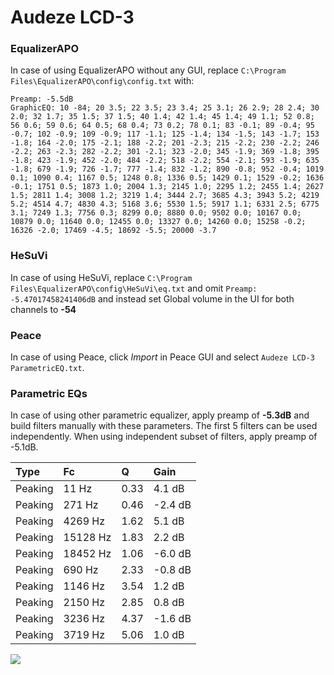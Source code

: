 # Audeze LCD-3

### EqualizerAPO
In case of using EqualizerAPO without any GUI, replace `C:\Program Files\EqualizerAPO\config\config.txt`
with:
```
Preamp: -5.5dB
GraphicEQ: 10 -84; 20 3.5; 22 3.5; 23 3.4; 25 3.1; 26 2.9; 28 2.4; 30 2.0; 32 1.7; 35 1.5; 37 1.5; 40 1.4; 42 1.4; 45 1.4; 49 1.1; 52 0.8; 56 0.6; 59 0.6; 64 0.5; 68 0.4; 73 0.2; 78 0.1; 83 -0.1; 89 -0.4; 95 -0.7; 102 -0.9; 109 -0.9; 117 -1.1; 125 -1.4; 134 -1.5; 143 -1.7; 153 -1.8; 164 -2.0; 175 -2.1; 188 -2.2; 201 -2.3; 215 -2.2; 230 -2.2; 246 -2.2; 263 -2.3; 282 -2.2; 301 -2.1; 323 -2.0; 345 -1.9; 369 -1.8; 395 -1.8; 423 -1.9; 452 -2.0; 484 -2.2; 518 -2.2; 554 -2.1; 593 -1.9; 635 -1.8; 679 -1.9; 726 -1.7; 777 -1.4; 832 -1.2; 890 -0.8; 952 -0.4; 1019 0.1; 1090 0.4; 1167 0.5; 1248 0.8; 1336 0.5; 1429 0.1; 1529 -0.2; 1636 -0.1; 1751 0.5; 1873 1.0; 2004 1.3; 2145 1.0; 2295 1.2; 2455 1.4; 2627 1.5; 2811 1.4; 3008 1.2; 3219 1.4; 3444 2.7; 3685 4.3; 3943 5.2; 4219 5.2; 4514 4.7; 4830 4.3; 5168 3.6; 5530 1.5; 5917 1.1; 6331 2.5; 6775 3.1; 7249 1.3; 7756 0.3; 8299 0.0; 8880 0.0; 9502 0.0; 10167 0.0; 10879 0.0; 11640 0.0; 12455 0.0; 13327 0.0; 14260 0.0; 15258 -0.2; 16326 -2.0; 17469 -4.5; 18692 -5.5; 20000 -3.7
```

### HeSuVi
In case of using HeSuVi, replace `C:\Program Files\EqualizerAPO\config\HeSuVi\eq.txt` and omit `Preamp:
-5.47017458241406dB` and instead set Global volume in the UI for both channels to **-54**

### Peace
In case of using Peace, click *Import* in Peace GUI and select `Audeze LCD-3 ParametricEQ.txt`.

### Parametric EQs
In case of using other parametric equalizer, apply preamp of **-5.3dB** and build filters manually
with these parameters. The first 5 filters can be used independently.
When using independent subset of filters, apply preamp of -5.1dB.

| Type    | Fc       |    Q | Gain    |
|:--------|:---------|:-----|:--------|
| Peaking | 11 Hz    | 0.33 | 4.1 dB  |
| Peaking | 271 Hz   | 0.46 | -2.4 dB |
| Peaking | 4269 Hz  | 1.62 | 5.1 dB  |
| Peaking | 15128 Hz | 1.83 | 2.2 dB  |
| Peaking | 18452 Hz | 1.06 | -6.0 dB |
| Peaking | 690 Hz   | 2.33 | -0.8 dB |
| Peaking | 1146 Hz  | 3.54 | 1.2 dB  |
| Peaking | 2150 Hz  | 2.85 | 0.8 dB  |
| Peaking | 3236 Hz  | 4.37 | -1.6 dB |
| Peaking | 3719 Hz  | 5.06 | 1.0 dB  |

![](https://raw.githubusercontent.com/jaakkopasanen/AutoEq/master/results/innerfidelity/sbaf-serious/Audeze%20LCD-3/Audeze%20LCD-3.png)